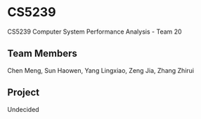 # CS5239
CS5239 Computer System Performance Analysis - Team 20

## Team Members
Chen Meng, Sun Haowen, Yang Lingxiao, Zeng Jia, Zhang Zhirui

## Project 
Undecided

